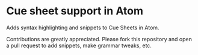 # Cue sheet support in Atom

Adds syntax highlighting and snippets to Cue Sheets in Atom.

Contributions are greatly appreciated. Please fork this repository and open a
pull request to add snippets, make grammar tweaks, etc.
